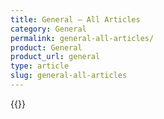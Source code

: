 ```yaml
---
title: General – All Articles
category: General
permalink: general-all-articles/
product: General
product_url: general
type: article
slug: general-all-articles
---
```


{{<list product_url="general">}}
